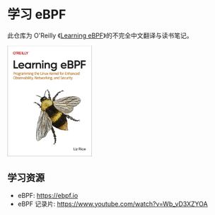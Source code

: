 # 学习 eBPF

此仓库为 O'Reilly 《[Learning eBPF](https://www.amazon.com/Learning-eBPF-Programming-Observability-Networking/dp/1098135121)》的不完全中文翻译与读书笔记。

<img src="learning-ebpf-cover.png" height=250
alt="Learning eBPF cover features an image of an Early
Bumblebee" />



## 学习资源

-   eBPF: https://ebpf.io
-   eBPF 记录片: https://www.youtube.com/watch?v=Wb_vD3XZYOA
